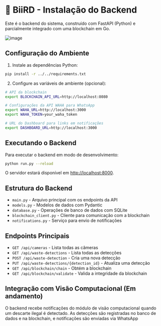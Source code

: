 # 🦅 BiiRD - Instalação do Backend

Este é o backend do sistema, construído com FastAPI (Python) e parcialmente integrado com uma blockchain em Go.

![image](https://github.com/user-attachments/assets/155ecf7b-b15f-4a61-9e5f-cb86636e00dd)


## Configuração do Ambiente

1. Instale as dependências Python:

```bash
pip install -r ../../requirements.txt
```

2. Configure as variáveis de ambiente (opcional):

```bash
# API da blockchain
export BLOCKCHAIN_API_URL=http://localhost:8080

# Configurações da API WAHA para WhatsApp
export WAHA_URL=http://localhost:3000
export WAHA_TOKEN=your_waha_token

# URL do Dashboard para links em notificações
export DASHBOARD_URL=http://localhost:3000
```

## Executando o Backend

Para executar o backend em modo de desenvolvimento:

```bash
python run.py --reload
```

O servidor estará disponível em [http://localhost:8000](http://localhost:8000).

## Estrutura do Backend

- `main.py` - Arquivo principal com os endpoints da API
- `models.py` - Modelos de dados com Pydantic 
- `database.py` - Operações de banco de dados com SQLite
- `blockchain_client.py` - Cliente para comunicação com a blockchain
- `notifications.py` - Serviço para envio de notificações

## Endpoints Principais

- `GET /api/cameras` - Lista todas as câmeras
- `GET /api/waste-detections` - Lista todas as detecções
- `POST /api/waste-detection` - Cria uma nova detecção
- `PUT /api/waste-detections/{detection_id}` - Atualiza uma detecção
- `GET /api/blockchain/chain` - Obtém a blockchain
- `GET /api/blockchain/validate` - Valida a integridade da blockchain

## Integração com Visão Computacional (Em andamento)

O backend recebe notificações do módulo de visão computacional quando um descarte ilegal é detectado. As detecções são registradas no banco de dados e na blockchain, e notificações são enviadas via WhatsApp
